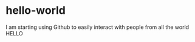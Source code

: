# hello-world
<p1> I am starting using Github to easily interact with people from all the world</p1>
<p1>HELLO </p1>
